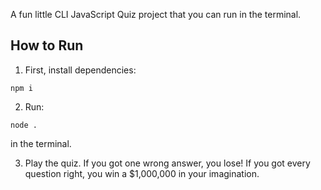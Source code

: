 A fun little CLI JavaScript Quiz project that you can run in the terminal.

## How to Run
1. First, install dependencies:
```
npm i
```
2. Run:
```
node .
```
in the terminal.

3. Play the quiz. If you got one wrong answer, you lose! If you got every question right, you win a $1,000,000 in your imagination.
